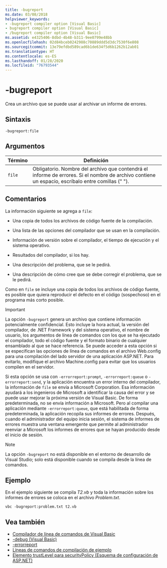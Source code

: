 ```yaml
---
title: -bugreport
ms.date: 03/08/2018
helpviewer_keywords:
- -bugreport compiler option [Visual Basic]
- bugreport compiler option [Visual Basic]
- /bugreport compiler option [Visual Basic]
ms.assetid: e4325406-8dbd-4b48-b311-9ee0799e48bb
ms.openlocfilehash: 02d84bceb0242988c70889ddd5d3dc7530f6e808
ms.sourcegitcommit: 13e79efdbd589cad6b1de634f5d6b1262b12ab01
ms.translationtype: HT
ms.contentlocale: es-ES
ms.lasthandoff: 01/28/2020
ms.locfileid: "76793544"
---
```

# <a name="-bugreport"></a>-bugreport

Crea un archivo que se puede usar al archivar un informe de errores.

## <a name="syntax"></a>Sintaxis

```console
-bugreport:file
```

## <a name="arguments"></a>Argumentos

|Término|Definición|
|---|---|
|`file`|Obligatorio. Nombre del archivo que contendrá el informe de errores. Si el nombre de archivo contiene un espacio, escríbalo entre comillas (" ").|

## <a name="remarks"></a>Comentarios

La información siguiente se agrega a `file`:

- Una copia de todos los archivos de código fuente de la compilación.

- Una lista de las opciones del compilador que se usan en la compilación.

- Información de versión sobre el compilador, el tiempo de ejecución y el sistema operativo.

- Resultados del compilador, si los hay.

- Una descripción del problema, que se le pedirá.

- Una descripción de cómo cree que se debe corregir el problema, que se le pedirá.

Como en `file` se incluye una copia de todos los archivos de código fuente, es posible que quiera reproducir el defecto en el código (sospechoso) en el programa más corto posible.

> [!IMPORTANT]
> La opción `-bugreport` genera un archivo que contiene información potencialmente confidencial. Esto incluye la hora actual, la versión del compilador, de .NET Framework y del sistema operativo, el nombre de usuario, los argumentos de línea de comandos con los que se ha ejecutado el compilador, todo el código fuente y el formato binario de cualquier ensamblado al que se hace referencia. Se puede acceder a esta opción si se especifican las opciones de línea de comandos en el archivo Web.config para una compilación del lado servidor de una aplicación ASP.NET. Para evitarlo, modifique el archivo Machine.config para evitar que los usuarios compilen en el servidor.

Si esta opción se usa con `-errorreport:prompt`, `-errorreport:queue` o `-errorreport:send`, y la aplicación encuentra un error interno del compilador, la información de `file` se envía a Microsoft Corporation. Esa información ayudará a los ingenieros de Microsoft a identificar la causa del error y se puede usar mejorar la próxima versión de Visual Basic. De forma predeterminada, no se envía información a Microsoft. Pero al compilar una aplicación mediante `-errorreport:queue`, que está habilitada de forma predeterminada, la aplicación recopila sus informes de errores. Después, cuando el administrador del equipo inicia sesión, el sistema de informes de errores muestra una ventana emergente que permite al administrador reenviar a Microsoft los informes de errores que se hayan producido desde el inicio de sesión.

> [!NOTE]
> La opción `-bugreport` no está disponible en el entorno de desarrollo de Visual Studio; solo está disponible cuando se compila desde la línea de comandos.

## <a name="example"></a>Ejemplo

En el ejemplo siguiente se compila *T2.vb* y toda la información sobre los informes de errores se coloca en el archivo *Problem.txt*.

```console
vbc -bugreport:problem.txt t2.vb
```

## <a name="see-also"></a>Vea también

- [Compilador de línea de comandos de Visual Basic](index.md)
- [-debug (Visual Basic)](debug.md)
- [-errorreport](errorreport.md)
- [Líneas de comandos de compilación de ejemplo](sample-compilation-command-lines.md)
- [Elemento trustLevel para securityPolicy (Esquema de configuración de ASP.NET)](https://docs.microsoft.com/previous-versions/dotnet/netframework-4.0/as399f0x(v=vs.100))
